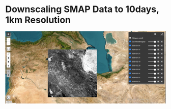 # Downscaling SMAP Data to 10days, 1km Resolution



![image alt](https://github.com/SaeidDaliriSusefi/SMAP-Downscalling/blob/7a95467fc0af538588c914478bf1800b51ed46da/Images/SMAP.PNG)
